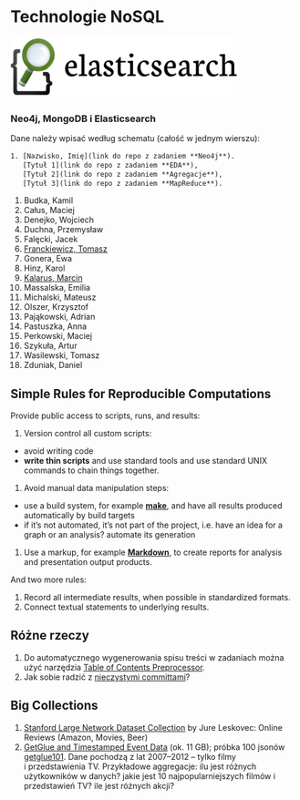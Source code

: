 # Technologie NoSQL

<!--
Kilka przykładowych agregacji korzystających z danych
[zipcodes](http://media.mongodb.org/zips.json) oraz
[imieniny](data/wbzyl/imieniny.csv) opisano w [Aggregation Pipeline Examples](Aggregations_in_JS.md).
-->

![Elasticsearch logo](images/elasticsearch-logo.png)

### Neo4j, MongoDB i Elasticsearch

Dane należy wpisać według schematu (całość w jednym wierszu):

    1. [Nazwisko, Imię](link do repo z zadaniem **Neo4j**).
       [Tytuł 1](link do repo z zadaniem **EDA**),
       [Tytuł 2](link do repo z zadaniem **Agregacje**),
       [Tytuł 3](link do repo z zadaniem **MapReduce**).

<!--
1. Barański, Kamil
1. Basiak, Paweł
1. Ćwikowski, Grzegorz
1. Dunikowski, Jacek
1. Mazur, Michał
1. Miszczykowski, Mariusz
1. Mrotek, Remigiusz
1. Paprocki, Adam
1. Rawicki, Wojciech
1. Samsoniuk, Damian
1. Turzyński, Michał
1. Wardzińska, Justyna
1. Wiergowski, Paweł
1. Zielke, Adam
-->

1. Budka, Kamil
1. Całus, Maciej
1. Denejko, Wojciech
1. Duchna, Przemysław
1. Falęcki, Jacek
1. [Franckiewicz, Tomasz](https://github.com/tfranckiewicz/nosql "neo4j private repo")
1. Gonera, Ewa
1. Hinz, Karol
1. [Kalarus, Marcin](https://github.com/mkalarus/Neo4j-zal "neo4j repo")
1. Massalska, Emilia
1. Michalski, Mateusz
1. Olszer, Krzysztof
1. Pająkowski, Adrian
1. Pastuszka, Anna
1. Perkowski, Maciej
1. Szykuła, Artur
1. Wasilewski, Tomasz
1. Zduniak, Daniel


## Simple Rules for Reproducible Computations

Provide public access to scripts, runs, and results:

1. Version control all custom scripts:
  - avoid writing code
  - **write thin scripts** and use standard tools and use standard UNIX
    commands to chain things together.
1. Avoid manual data manipulation steps:
  - use a build system, for example [**make**](http://bost.ocks.org/mike/make/),
    and have all results produced automatically by build targets
  - if it’s not automated, it’s not part of the project,
    i.e. have an idea for a graph or an analysis?
    automate its generation
1. Use a markup, for example
   [**Markdown**](http://daringfireball.net/projects/markdown/syntax),
   to create reports for analysis and presentation output products.

And two more rules:

1. Record all intermediate results, when possible in standardized formats.
1. Connect textual statements to underlying results.


## Różne rzeczy

1. Do automatycznego wygenerowania spisu treści w zadaniach można użyć narzędzia
[Table of Contents Preprocessor](https://github.com/aslushnikov/table-of-contents-preprocessor).
1. Jak sobie radzić z [nieczystymi committami](Git_Pull_Requests.md)?


## Big Collections

1. [Stanford Large Network Dataset Collection](https://snap.stanford.edu/data/)
by Jure Leskovec: Online Reviews (Amazon, Movies, Beer)
1. [GetGlue and Timestamped Event Data](http://getglue-data.s3.amazonaws.com/getglue_sample.tar.gz)
(ok. 11 GB); próbka 100 jsonów [getglue101](/data/wbzyl/getglue101.json).
Dane pochodzą z lat 2007–2012 – tylko filmy i przedstawienia TV.
Przykładowe aggregacje: ilu jest różnych użytkowników
w danych? jakie jest 10 najpopularniejszych filmów i przedstawień TV?
ile jest różnych akcji?
